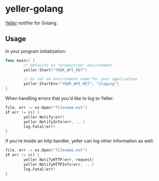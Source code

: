 # yeller-golang

[Yeller](http://yellerapp.com) notifier for Golang.

## Usage

In your program initialization:

```go
func main() {
        // Defaults to "production" environment
        yeller.Start("YOUR_API_KEY")

        // Or set an environment name for your application
        yeller.StartEnv("YOUR_API_KEY", "staging")
}
```

When handling errors that you'd like to log to Yeller:

```go
file, err := os.Open("filename.ext")
if err != nil {
        yeller.Notify(err)
        yeller.NotifyInfo(err, ...)
        log.Fatal(err)
}
```

if you're inside an http handler, yeller
can log other information as well:

```go
file, err := os.Open("filename.ext")
if err != nil {
        yeller.NotifyHTTP(err, request)
        yeller.NotifyHTTPInfo(err, ...)
        log.Fatal(err)
}
```
